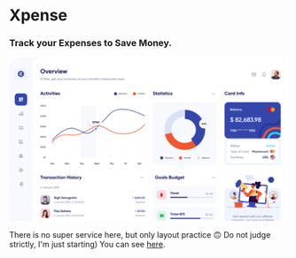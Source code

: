 # Xpense

### Track your Expenses to Save Money.

[![link](./img/background-readme.png)](https://klevodev.github.io/xpense-track-board/)

There is no super service here, but only layout practice 🙃 
Do not judge strictly, I'm just starting) You can see [here](https://klevodev.github.io/xpense-track-board/).


